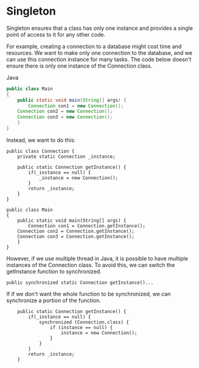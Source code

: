 # Singleton
Singleton ensures that a class has only one instance and provides a single point of access to it for any other code.

For example, creating a connection to a database might cost time and resources. We want to make only one connection to the database, and we can use this connection instance for many tasks. The code below doesn't ensure there is only one instance of the Connection class.

Java
```java
public class Main
{
	public static void main(String[] args) {
		Connection con1 = new Connection();
    Connection con2 = new Connection();
    Connection con3 = new Connection();
	}
}
```
Instead, we want to do this:
```
public class Connection {
    private static Connection _instance;
    
    public static Connection getInstance() {
        if(_instance == null) {
            _instance = new Connection();
        }
        return _instance;
    }
}

public class Main
{
	public static void main(String[] args) {
		Connection con1 = Connection.getInstance();
    Connection con2 = Connection.getInstance();
    Connection con3 = Connection.getInstance();
	}
}
```
However, if we use multiple thread in Java, it is possible to have multiple instances of the Connection class. To avoid this, we can switch the getInstance function to synchronized.
```
public synchronized static Connection getInstance()...
```
If if we don't want the whole function to be synchronized, we can synchronize a portion of the function.
```
    public static Connection getInstance() {
        if(_instance == null) {
            synchronized (Connection.class) {
                if (instance == null) {
                    instance = new Connection();
                }
            }
        }
        return _instance;
    }
```